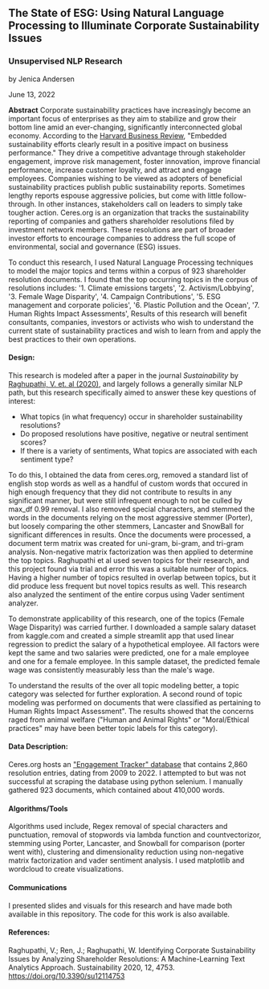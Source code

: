 ## The State of ESG: Using Natural Language Processing to Illuminate Corporate Sustainability Issues
### Unsupervised NLP Research

by Jenica Andersen

June 13, 2022


**Abstract**
Corporate sustainability practices have increasingly become an important focus of enterprises as they aim to stabilize and grow their bottom line amid an ever-changing, significantly interconnected global economy. According to the [Harvard Business Review](https://hbr.org/2016/10/the-comprehensive-business-case-for-sustainability), "Embedded sustainability efforts clearly result in a positive impact on business performance." They drive a competitive advantage through stakeholder engagement, improve risk management, foster innovation, improve financial performance, increase customer loyalty, and attract and engage employees. Companies wishing to be viewed as adopters of beneficial sustainability practices publish public sustainability reports. Sometimes lengthy reports espouse aggressive policies, but come with little follow-through. In other instances, stakeholders call on leaders to simply take tougher action. Ceres.org is an organization that tracks the sustainability reporting of companies and gathers shareholder resolutions filed by investment network members. These resolutions are part of broader investor efforts to encourage companies to address the full scope of environmental, social and governance (ESG) issues. 

To conduct this research, I used Natural Language Processing techniques to model the major topics and terms within a corpus of 923 shareholder resolution documents. I found that the top occurring topics in the corpus of resolutions includes:
    '1. Climate emissions targets', 
    '2. Activism/Lobbying', 
    '3. Female Wage Disparity',
    '4. Campaign Contributions', 
    '5. ESG management and corporate policies', 
    '6. Plastic Pollution and the Ocean',
    '7. Human Rights Impact Assessments',
Results of this research will benefit consultants, companies, investors or activists who wish to understand the current state of sustainability practices and wish to learn from and apply the best practices to their own operations.

#### **Design:**
This research is modeled after a paper in the journal *Sustainability* by [Raghupathi, V. et. al (2020)](https://www.mdpi.com/2071-1050/12/11/4753), and largely follows a generally similar NLP path, but this research specifically aimed to answer these key questions of interest:
- What topics (in what frequency) occur in shareholder sustainability resolutions? 
- Do proposed resolutions have positive, negative or neutral sentiment scores? 
- If there is a variety of sentiments, What topics are associated with each sentiment type? 

To do this, I obtained the data from ceres.org, removed a standard list of english stop words as well as a handful of custom words that occured in high enough frequency that they did not contribute to results in any significant manner, but were still infrequent enough to not be culled by max_df 0.99 removal. I also removed special characters, and stemmed the words in the documents relying on the most aggressive stemmer (Porter), but loosely comparing the other stemmers, Lancaster and SnowBall for significant differences in results. Once the documents were processed, a document term matrix was created for uni-gram, bi-gram, and tri-gram analysis. Non-negative matrix factorization was then applied to determine the top topics. Raghupathi et al used seven topics for their research, and this project found via trial and error this was a suitable number of topics. Having a higher number of topics resulted in overlap between topics, but it did produce less frequent but novel topics results as well. This research also analyzed the sentiment of the entire corpus using Vader sentiment analyzer. 

To demonstrate applicability of this research, one of the topics (Female Wage Disparity) was carried further. I downloaded a sample salary dataset from kaggle.com and created a simple streamlit app that used linear regression to predict the salary of a hypothetical employee. All factors were kept the same and two salaries were predicted, one for a male employee and one for a female employee. In this sample dataset, the predicted female wage was consistently measurably less than the male's wage. 

To understand the results of the over all topic modeling better, a topic category was selected for further exploration. A second round of topic modeling was performed on documents that were classified as pertaining to Human Rights Impact Assessment". The results showed that the concerns raged from animal welfare ("Human and Animal Rights" or "Moral/Ethical practices" may have been better topic labels for this category).

#### **Data Description:**
Ceres.org hosts an ["Engagement Tracker" database](https://engagements.ceres.org/?_ga=2.198336172.281927745.1653500401-1839935729.1653500401) that contains 2,860 resolution entries, dating from 2009 to 2022. I attempted to but was not successful at scraping the database using python selenium. I manually gathered 923 documents, which contained about 410,000 words.

#### **Algorithms/Tools**
Algorithms used include, Regex removal of special characters and punctuation, removal of stopwords via lambda function and countvectorizor, stemming using Porter, Lancaster, and Snowball for comparison (porter went with), clustering and dimensionality reduction using non-negative matrix factorization and vader sentiment analysis. I used matplotlib and wordcloud to create visualizations.

#### **Communications**
I presented slides and visuals for this research and have made both available in this repository. The code for this work is also available.


#### **References:**
Raghupathi, V.; Ren, J.; Raghupathi, W. Identifying Corporate Sustainability Issues by Analyzing Shareholder Resolutions: A Machine-Learning Text Analytics Approach. Sustainability 2020, 12, 4753. https://doi.org/10.3390/su12114753




